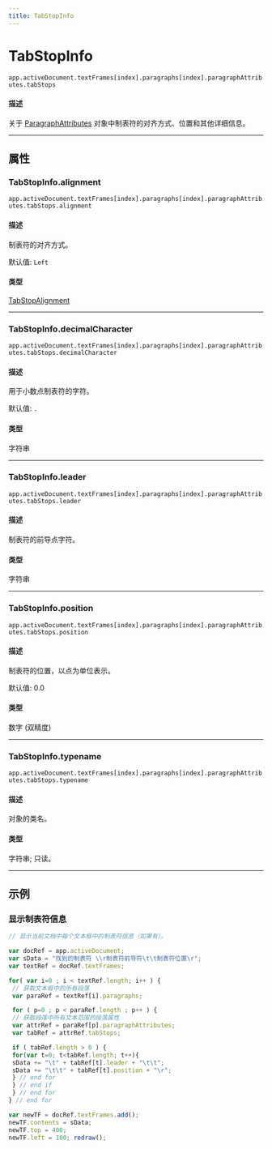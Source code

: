 ```yaml
---
title: TabStopInfo
---
```

# TabStopInfo

`app.activeDocument.textFrames[index].paragraphs[index].paragraphAttributes.tabStops`

#### 描述

关于 [ParagraphAttributes](.././ParagraphAttributes) 对象中制表符的对齐方式、位置和其他详细信息。

---

## 属性

### TabStopInfo.alignment

`app.activeDocument.textFrames[index].paragraphs[index].paragraphAttributes.tabStops.alignment`

#### 描述

制表符的对齐方式。

默认值: `Left`

#### 类型

[TabStopAlignment](../scripting-constants#tabstopalignment)

---

### TabStopInfo.decimalCharacter

`app.activeDocument.textFrames[index].paragraphs[index].paragraphAttributes.tabStops.decimalCharacter`

#### 描述

用于小数点制表符的字符。

默认值: `.`

#### 类型

字符串

---

### TabStopInfo.leader

`app.activeDocument.textFrames[index].paragraphs[index].paragraphAttributes.tabStops.leader`

#### 描述

制表符的前导点字符。

#### 类型

字符串

---

### TabStopInfo.position

`app.activeDocument.textFrames[index].paragraphs[index].paragraphAttributes.tabStops.position`

#### 描述

制表符的位置，以点为单位表示。

默认值: 0.0

#### 类型

数字 (双精度)

---

### TabStopInfo.typename

`app.activeDocument.textFrames[index].paragraphs[index].paragraphAttributes.tabStops.typename`

#### 描述

对象的类名。

#### 类型

字符串; 只读。

---

## 示例

### 显示制表符信息

```javascript
// 显示当前文档中每个文本框中的制表符信息（如果有）。

var docRef = app.activeDocument;
var sData = "找到的制表符 \\r制表符前导符\t\t制表符位置\r";
var textRef = docRef.textFrames;

for( var i=0 ; i < textRef.length; i++ ) {
 // 获取文本框中的所有段落
 var paraRef = textRef[i].paragraphs;

 for ( p=0 ; p < paraRef.length ; p++ ) {
 // 获取段落中所有文本范围的段落属性
 var attrRef = paraRef[p].paragraphAttributes;
 var tabRef = attrRef.tabStops;

 if ( tabRef.length > 0 ) {
 for(var t=0; t<tabRef.length; t++){
 sData += "\t" + tabRef[t].leader + "\t\t";
 sData += "\t\t" + tabRef[t].position + "\r";
 } // end for
 } // end if
 } // end for
} // end for

var newTF = docRef.textFrames.add();
newTF.contents = sData;
newTF.top = 400;
newTF.left = 100; redraw();
```
